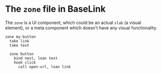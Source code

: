 # The `zone` file in BaseLink

The `zone` is a UI component, which could be an actual `slab` (a visual
element), or a meta component which doesn't have any visual
functionality.

```
zone my-button
  take link
  take text

  zone button
    bind nest, loan text
    hook click
      call open-url, loan link
```
